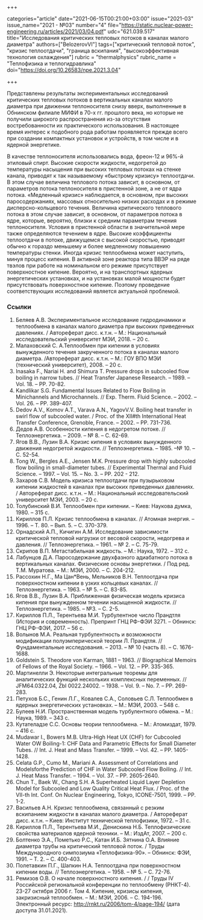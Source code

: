 +++

categories="article"
date="2021-06-15T00:21:00+03:00"
issue="2021-03"
issue_name="2021 - №03"
number="4"
file="https://static.nuclear-power-engineering.ru/articles/2021/03/04.pdf"
udc="621.039.517"
title="Исследования критических тепловых потоков в каналах малого диаметра"
authors=["BelozerovVI"]
tags=["критический тепловой поток", "кризис теплоотдачи", "граница вскипания", "высокоэффективная технология охлаждения"]
rubric = "thermalphysics"
rubric_name = "Теплофизика и теплогидравлика"
doi="https://doi.org/10.26583/npe.2021.3.04"

+++

Представлены результаты экспериментальных исследований критических тепловых потоков в вертикальных каналах малого диаметра при движении теплоносителя снизу вверх, выполненные в Обнинском филиале МИФИ в 70-х гг. прошлого века, но которые не получили широкого распространения из-за отсутствия востребованности их практического использования. В настоящее время интерес к подобного рода работам проявляется прежде всего при создании компактных установок и устройств, в том числе и в ядерной энергетике.

В качестве теплоносителя использовались вода, фреон-12 и 96%-й этиловый спирт. Высокие скорости жидкости, недогретой до температуры насыщения при высоких тепловых потоках на стенке канала, приводят к так называемому «быстрому кризису» теплоотдачи. В этом случае величина теплового потока зависит, в основном, от параметров потока теплоносителя в пристенной зоне, а не от ядра потока. «Медленный кризис» наблюдается, в основном, при высоких паросодержаниях, массовых относительно низких расходах и в режиме дисперсно-кольцевого течения. Величина критического теплового потока в этом случае зависит, в основном, от параметров потока в ядре, которые, вероятно, близки к средним параметрам течения теплоносителя. Условия в пристенной области в значительной мере также определяются течением в ядре. Высокие коэффициенты теплоотдачи в потоке, движущемся с высокой скоростью, приводят обычно к гораздо меньшему и более медленному повышению температуры стенки. Иногда кризис теплообмена может наступить, минуя процесс кипения. В активной зоне реактора типа ВВЭР на ряде твэлов при работе на номинальном его режиме присутствует поверхностное кипение. Вероятно, и на транспортных ядерных энергетических установках, и на установках малой мощности будет присутствовать поверхностное кипение. Поэтому проведение соответствующих исследований является актуальной проблемой.

### Ссылки

1. Беляев А.В. Экспериментальное исследование гидродинамики и теплообмена в каналах малого диаметра при высоких приведенных давлениях. / Автореферат дисс. к.т.н. – М.: Национальный исследовательский университет МЭИ, 2018. – 20 с.
2. Малаховский С. А.Теплообмен при кипении в условиях вынужденного течения закрученного потока в каналах малого диаметра. /Автореферат дисс. к.т.н. – М.: ГОУ ВПО МЭИ (технический университет), 2008. – 20 с.
3. Inasaka F., Nariai H. and Shimura T. Pressure drops in subcooled flow boiling in narrow tubes. // Heat Transfer Japanese Research. – 1989. – Vol. 18. – PP. 70-82.
4. Kandlikar S.G. Fundamental Issues Related to Flow Boiling in Minichannels and Microchannels. // Exp. Therm. Fluid Science. – 2002. – Vol. 26. – PP. 389-407.
5. Dedov A.V., Komov A.T., Varava A.N., YagovV.V. Boiling heat transfer in swirl flow of subcooled water. / Proc. of the XII#th International Heat Transfer Conference, Grenoble, France. – 2002. – PP. 731-736.
6. Дедов А.В. Особенности кипения в недогретом потоке. // Теплоэнергетика. – 2009. – № 8. – С. 62-69.
7. Ягов В.В., Лузин В.А. Кризис кипения в условиях вынужденного движения недогретой жидкости. // Теплоэнергетика. – 1985. –№ 10. – С. 52-54.
8. Tong W., Bergles A.E., Jensen M.K. Pressure drop with highly subcooled flow boiling in small-diameter tubes. // Experimental Thermal and Fluid Science. – 1997. – Vol. 15. – No. 3. – PP. 202 - 212.
9. Захаров С.В. Модель кризиса теплоотдачи при пузырьковом кипении жидкостей в каналах при высоких приведенных давлениях. / Автореферат дисс. к.т.н. – М.: Национальный исследовательский университет МЭИ, 2003. – 20 с.
10. Толубинский В.И. Теплообмен при кипении. – Киев: Наукова думка, 1980. – 315 с.
11. Кириллов П.Л. Кризис теплообмена в каналах. // Атомная энергия. – 1996. – Т. 80. – Вып. 5. – С. 370-379.
12. Орнадский А.П., Кичигин А.М. Исследование зависимости критической тепловой нагрузки от весовой скорости, недогрева и давления. // Теплоэнергетика. – 1961. – № 2. – С. 75-79.
13. Скрипов В.П. Метастабильная жидкость. – М.: Наука, 1972. – 312 с.
14. Лабунцов Д.А. Паросодержание двухфазного адиабатного потока в вертикальных каналах. Физические основы энергетики. / Под ред. Т.М. Муратова. – М.: МЭИ, 2000. – С. 204-212.
15. Рассохин Н.Г., Ма Цан*Вень, Мельников В.Н. Теплоотдача при поверхностном кипении в узких кольцевых каналах. // Теплоэнергетика. – 1963. – № 5. – С. 83-85.
16. Ягов В.В., Лузин В.А. Приближенная физическая модель кризиса кипения при вынужденном течении насыщенной жидкости. // Теплоэнергетика. – 1985. – №3. – С. 2-5.
17. Кириллов П.Л., Терентьева М.И. Турбулентное число Прандтля (История и современность). Препринт ГНЦ РФ-ФЭИ 3271. – Обнинск: ГНЦ РФ-ФЭИ, 2017. – 56 с.
18. Волынов М.А. Реальная турбулентность и возможности модификации полуэмперической теории Л. Прандтля. // Фундаментальные исследования. – 2013. – № 10 (часть 8). – С. 1676-1688.
19. Goldstein S. Theodore von Karman, 1881 – 1963. // Biographical Memoirs of Fellows of the Royal Society. – 1966. – Vol. 12. – PP. 335-365.
20. Мартинелли Э. Некоторые интегральные теоремы для аналитических функций нескольких комплексных переменных. // JFM64.0322.04, Zbl 0022.24002. – 1938. – Vol. 9. – No. 7. – PP. 269-283.
21. Петухов Б.С., Генин Л.Г., Ковалев С.А., Соловьев С.Л. Теплообмен в ядерных энергетических установках. – М.: МЭИ, 2003. – 548 с.
22. Булеев Н.И. Пространственная модель турбулентного обмена. – М.: Наука, 1989. – 343 с.
23. Кутателадзе С.С. Основы теории теплообмена. – М.: Атомиздат, 1979. – 416 с.
24. Mudawar I., Bowers M.B. Ultra-High Heat UX (CHF) for Cubcooled Water OW Boiling-1: CHF Data and Parametric Effects for Small Diameter Tubes. // Int. J. Heat and Mass Transfer. – 1999. – Vol. 42. – PP. 1405-1428.
25. Celata G.P., Cumo M., Mariani A. Assessment of Correlations and Modelsforthe Prediction of CHF in Water Subcooled Flow Boiling. // Int. J. Heat Mass Transfer. – 1994. – Vol. 37. – PP. 2605-2640.
26. Chun Т., Baek W., Chang S.H. A Superheated Liquid Layer Depletion Model for Subcooled and Low Quality Critical Heat Flux. / Proc. of the VII-th Int. Conf. On Nuclear Engineering, Tokyo, ICONE-7501, 1999. – PP. 1-2.
27. Васильев А.Н. Кризис теплообмена, связанный с резким вскипанием жидкости в каналах малого диаметра. / Автореферат дисс. к.т.н. – Киев: Институт технической теплофизики, 1972. – 31 с.
28. Кириллов П.Л., Терентьева М.И., Денискина Н.Б. Теплофизические свойства материалов ядерной техники. – М.: ИздАт, 2007. – 200 с.
29. Болтенко Э.А., Пометько Р.С., Катан И.Б. Зятнина О.А. Влияние диаметра трубы на критический тепловой поток. / Труды Международного симпозиума «Теплофизика-90». – Обнинск: ФЭИ, 1991. – Т. 2. – С. 400-403.
30. Полетавкин П.Г., Шапкин Н.А. Теплоотдача при поверхностном кипении воды. // Теплоэнергетика. – 1958. – № 5. – С. 72-76.
31. Ремизов О.В. О начале поверхностного кипения. / / Труды IV Российской региональной конференции по теплообмену (РНКТ-4). 23-27 октября 2006 г. Том 4. Кипение, кризисы кипения, закризисный теплообмен. – М.: МЭИ, 2006. – С. 194-196. Электронный ресурс: http://rnkt.ru/2006/tom-4/page-194/ (дата доступа 31.01.2021).